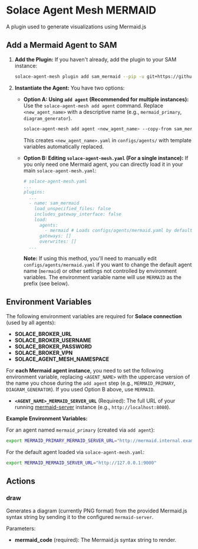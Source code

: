 # Solace Agent Mesh MERMAID

A plugin used to generate visualizations using Mermaid.js

## Add a Mermaid Agent to SAM

1.  **Add the Plugin:**
    If you haven't already, add the plugin to your SAM instance:
    ```sh
    solace-agent-mesh plugin add sam_mermaid --pip -u git+https://github.com/SolaceLabs/solace-agent-mesh-core-plugins#subdirectory=sam-mermaid
    ```

2.  **Instantiate the Agent:**
    You have two options:

    *   **Option A: Using `add agent` (Recommended for multiple instances):**
        Use the `solace-agent-mesh add agent` command. Replace `<new_agent_name>` with a descriptive name (e.g., `mermaid_primary`, `diagram_generator`).
        ```sh
        solace-agent-mesh add agent <new_agent_name> --copy-from sam_mermaid:mermaid
        ```
        This creates `<new_agent_name>.yaml` in `configs/agents/` with template variables automatically replaced.

    *   **Option B: Editing `solace-agent-mesh.yaml` (For a single instance):**
        If you only need one Mermaid agent, you can directly load it in your main `solace-agent-mesh.yaml`:
        ```yaml
        # solace-agent-mesh.yaml
        ...
        plugins:
          ...
          - name: sam_mermaid
            load_unspecified_files: false
            includes_gateway_interface: false
            load:
              agents:
                - mermaid # Loads configs/agents/mermaid.yaml by default
              gateways: []
              overwrites: []
          ...
        ```
        **Note:** If using this method, you'll need to manually edit `configs/agents/mermaid.yaml` if you want to change the default agent name (`mermaid`) or other settings not controlled by environment variables. The environment variable name will use `MERMAID` as the prefix (see below).

## Environment Variables

The following environment variables are required for **Solace connection** (used by all agents):
- **SOLACE_BROKER_URL**
- **SOLACE_BROKER_USERNAME**
- **SOLACE_BROKER_PASSWORD**
- **SOLACE_BROKER_VPN**
- **SOLACE_AGENT_MESH_NAMESPACE**

For **each Mermaid agent instance**, you need to set the following environment variable, replacing `<AGENT_NAME>` with the uppercase version of the name you chose during the `add agent` step (e.g., `MERMAID_PRIMARY`, `DIAGRAM_GENERATOR`). If you used Option B above, use `MERMAID`.

- **`<AGENT_NAME>_MERMAID_SERVER_URL`** (Required): The full URL of your running [mermaid-server](https://github.com/TomWright/mermaid-server) instance (e.g., `http://localhost:8080`).

**Example Environment Variables:**

For an agent named `mermaid_primary` (created via `add agent`):
```bash
export MERMAID_PRIMARY_MERMAID_SERVER_URL="http://mermaid.internal.example.com"
```

For the default agent loaded via `solace-agent-mesh.yaml`:
```bash
export MERMAID_MERMAID_SERVER_URL="http://127.0.0.1:9000"
```

## Actions

### draw
Generates a diagram (currently PNG format) from the provided Mermaid.js syntax string by sending it to the configured `mermaid-server`.

Parameters:
- **mermaid_code** (required): The Mermaid.js syntax string to render.
